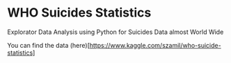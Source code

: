 # WHO Suicides Statistics

Explorator Data Analysis using Python for Suicides Data almost World Wide

You can find the data (here)[https://www.kaggle.com/szamil/who-suicide-statistics]
